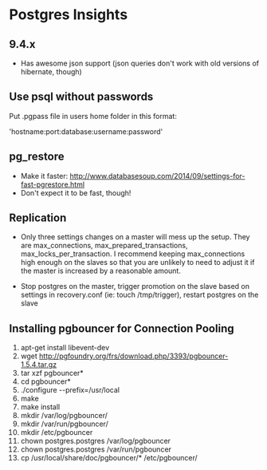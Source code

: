 Postgres Insights
=================

9.4.x
---

* Has awesome json support (json queries don't work with old versions of hibernate, though)

Use psql without passwords
--------------------------

Put .pgpass file in users home folder in this format:

'hostname:port:database:username:password'

pg_restore
----------

* Make it faster: http://www.databasesoup.com/2014/09/settings-for-fast-pgrestore.html
* Don't expect it to be fast, though!

Replication
-----------
* Only three settings changes on a master will mess up the setup. They are max_connections, max_prepared_transactions, max_locks_per_transaction. I recommend keeping max_connections high enough on the slaves so that you are unlikely to need to adjust it if the master is increased by a reasonable amount.

* Stop postgres on the master, trigger promotion on the slave based on settings in recovery.conf (ie: touch /tmp/trigger), restart postgres on the slave

Installing pgbouncer for Connection Pooling
---------------------------------
1.	apt-get install libevent-dev
2.	wget  http://pgfoundry.org/frs/download.php/3393/pgbouncer-1.5.4.tar.gz 
3.	tar xzf pgbouncer*
4.	cd pgbouncer*
5.	./configure --prefix=/usr/local
6.	make
7.	make install
8.	mkdir /var/log/pgbouncer/
9.	mkdir /var/run/pgbouncer/
10.	mkdir /etc/pgbouncer
11.	chown postgres.postgres /var/log/pgbouncer
12.	chown postgres.postgres /var/run/pgbouncer
13.	cp /usr/local/share/doc/pgbouncer/* /etc/pgbouncer/
